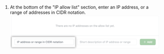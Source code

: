 1. At the bottom of the "IP allow list" section, enter an IP address, or a range of addresses in CIDR notation.
  ![Key field to add IP address](/assets/images/help/security/ip-address-field.png)
